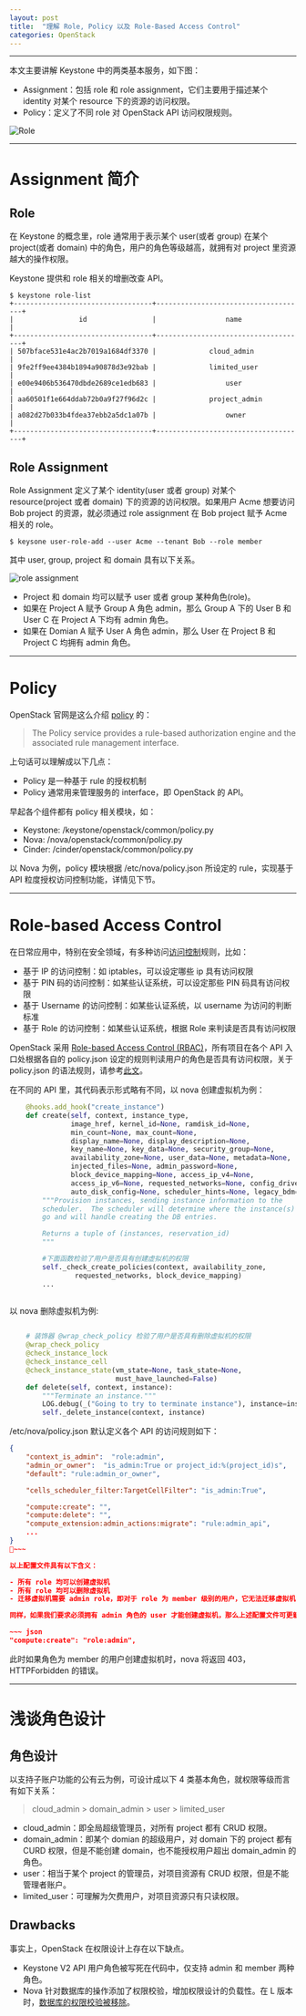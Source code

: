 ```yaml
---
layout: post
title:  "理解 Role, Policy 以及 Role-Based Access Control"
categories: OpenStack
---
```


----------

本文主要讲解 Keystone 中的两类基本服务，如下图：

- Assignment：包括 role 和 role assignment，它们主要用于描述某个 identity 对某个 resource 下的资源的访问权限。
- Policy：定义了不同 role 对 OpenStack API 访问权限规则。

![Role](http://7xp2eu.com1.z0.glb.clouddn.com/roleandpolicyRBAC.png)


----------

# Assignment 简介

## Role 

在 Keystone 的概念里，role 通常用于表示某个 user(或者 group) 在某个 project(或者 domain) 中的角色，用户的角色等级越高，就拥有对 project 里资源越大的操作权限。

Keystone 提供和 role 相关的增删改查 API。

~~~shell
$ keystone role-list
+----------------------------------+-------------------------------------+
|                id                |                 name                |
+----------------------------------+-------------------------------------+
| 507bface531e4ac2b7019a1684df3370 |             cloud_admin             |
| 9fe2ff9ee4384b1894a90878d3e92bab |             limited_user            |
| e00e9406b536470dbde2689ce1edb683 |                 user                |
| aa60501f1e664ddab72b0a9f27f96d2c |             project_admin           |
| a082d27b033b4fdea37ebb2a5dc1a07b |                 owner               |
+----------------------------------+-------------------------------------+
~~~

## Role Assignment

Role Assignment 定义了某个 identity(user 或者 group) 对某个 resource(project 或者 domain) 下的资源的访问权限。如果用户 Acme 想要访问 Bob project 的资源，就必须通过 role assignment 在 Bob project 赋予 Acme 相关的 role。

~~~shell
$ keysone user-role-add --user Acme --tenant Bob --role member
~~~

其中 user, group, project 和 domain 具有以下关系。 

![role assignment](http://7xp2eu.com1.z0.glb.clouddn.com/roleassignment.png)

- Project 和 domain 均可以赋予 user 或者 group 某种角色(role)。
- 如果在 Project A 赋予 Group A 角色 admin，那么 Group A 下的 User B 和 User C 在 Project A 下均有 admin 角色。
- 如果在 Domian A 赋予 User A 角色 admin，那么 User 在 Project B 和 Project C 均拥有 admin 角色。

----------

# Policy

OpenStack 官网是这么介绍 [policy](http://docs.openstack.org/developer/keystone/architecture.html) 的：

> The Policy service provides a rule-based authorization engine and the associated rule management interface.

上句话可以理解成以下几点：

- Policy 是一种基于 rule 的授权机制
- Policy 通常用来管理服务的 interface，即 OpenStack 的 API。

早起各个组件都有 policy 相关模块，如：

- Keystone: /keystone/openstack/common/policy.py
- Nova: /nova/openstack/common/policy.py
- Cinder: /cinder/openstack/common/policy.py

以 Nova 为例，policy 模块根据 /etc/nova/policy.json 所设定的 rule，实现基于 API 粒度授权访问控制功能，详情见下节。

----------

# Role-based Access Control

在日常应用中，特别在安全领域，有多种访问[访问控制](https://en.wikipedia.org/wiki/Access_control)规则，比如：

- 基于 IP 的访问控制：如 iptables，可以设定哪些 ip 具有访问权限
- 基于 PIN 码的访问控制：如某些认证系统，可以设定那些 PIN 码具有访问权限
- 基于 Username 的访问控制：如某些认证系统，以 username 为访问的判断标准
- 基于 Role 的访问控制：如某些认证系统，根据 Role 来判读是否具有访问权限

OpenStack 采用 [Role-based Access Control (RBAC)](https://en.wikipedia.org/wiki/Role-based_access_control)，所有项目在各个 API 入口处根据各自的 policy.json 设定的规则判读用户的角色是否具有访问权限，关于 policy.json 的语法规则，请参考[此文](http://docs.openstack.org/kilo/config-reference/content/policy-json-file.html)。

在不同的 API 里，其代码表示形式略有不同，以 nova 创建虚拟机为例：

~~~ python
    @hooks.add_hook("create_instance")
    def create(self, context, instance_type,
               image_href, kernel_id=None, ramdisk_id=None,
               min_count=None, max_count=None,
               display_name=None, display_description=None,
               key_name=None, key_data=None, security_group=None,
               availability_zone=None, user_data=None, metadata=None,
               injected_files=None, admin_password=None,
               block_device_mapping=None, access_ip_v4=None,
               access_ip_v6=None, requested_networks=None, config_drive=None,
               auto_disk_config=None, scheduler_hints=None, legacy_bdm=True):
        """Provision instances, sending instance information to the
        scheduler.  The scheduler will determine where the instance(s)
        go and will handle creating the DB entries.

        Returns a tuple of (instances, reservation_id)
        """

        #下面函数检验了用户是否具有创建虚拟机的权限
        self._check_create_policies(context, availability_zone,
                requested_networks, block_device_mapping)
        ...
        
~~~

以 nova 删除虚拟机为例:

~~~ python

    # 装饰器 @wrap_check_policy 检验了用户是否具有删除虚拟机的权限
    @wrap_check_policy
    @check_instance_lock
    @check_instance_cell
    @check_instance_state(vm_state=None, task_state=None,
                          must_have_launched=False)
    def delete(self, context, instance):
        """Terminate an instance."""
        LOG.debug(_("Going to try to terminate instance"), instance=instance)
        self._delete_instance(context, instance)
~~~

/etc/nova/policy.json 默认定义各个 API 的访问规则如下：

~~~ json
{
    "context_is_admin":  "role:admin",
    "admin_or_owner":  "is_admin:True or project_id:%(project_id)s",
    "default": "rule:admin_or_owner",

    "cells_scheduler_filter:TargetCellFilter": "is_admin:True",

    "compute:create": "",
    "compute:delete": "",
    "compute_extension:admin_actions:migrate": "rule:admin_api",
    ...
}   
~~~

以上配置文件具有以下含义：

- 所有 role 均可以创建虚拟机
- 所有 role 均可以删除虚拟机
- 迁移虚拟机需要 admin role，即对于 role 为 member 级别的用户，它无法迁移虚拟机

同样，如果我们要求必须拥有 admin 角色的 user 才能创建虚拟机，那么上述配置文件可更新为：

~~~ json
"compute:create": "role:admin",
~~~

此时如果角色为 member 的用户创建虚拟机时，nova 将返回 403，HTTPForbidden 的错误。

--------

# 浅谈角色设计

## 角色设计

以支持子账户功能的公有云为例，可设计成以下 4 类基本角色，就权限等级而言有如下关系：

>cloud_admin > domain_admin > user > limited_user

- cloud_admin：即全局超级管理员，对所有 project 都有 CRUD 权限。
- domain_admin：即某个 domian 的超级用户，对 domain 下的 project 都有 CURD 权限，但是不能创建 domain，也不能授权用户超出 domain_admin 的角色。
- user：相当于某个 project 的管理员，对项目资源有 CRUD 权限，但是不能管理者账户。
- limited_user：可理解为欠费用户，对项目资源只有只读权限。

## Drawbacks

事实上，OpenStack 在权限设计上存在以下缺点。

- Keystone V2 API 用户角色被写死在代码中，仅支持 admin 和 member 两种角色。
- Nova 针对数据库的操作添加了权限校验，增加权限设计的负载性。在 L 版本时，[数据库的权限校验被移除](https://blueprints.launchpad.net/nova/+spec/nova-api-policy-final-part)。
